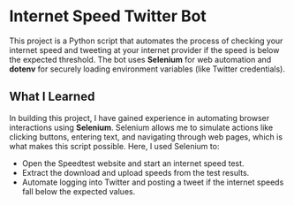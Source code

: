 # Internet Speed Twitter Bot

This project is a Python script that automates the process of checking your internet speed and tweeting at your internet provider if the speed is below the expected threshold. The bot uses **Selenium** for web automation and **dotenv** for securely loading environment variables (like Twitter credentials).

## What I Learned

In building this project, I have gained experience in automating browser interactions using **Selenium**. Selenium allows me to simulate actions like clicking buttons, entering text, and navigating through web pages, which is what makes this script possible. Here, I used Selenium to:

- Open the Speedtest website and start an internet speed test.
- Extract the download and upload speeds from the test results.
- Automate logging into Twitter and posting a tweet if the internet speeds fall below the expected values.
